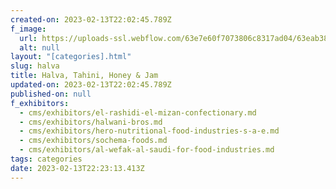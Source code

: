 ```yaml
---
created-on: 2023-02-13T22:02:45.789Z
f_image:
  url: https://uploads-ssl.webflow.com/63e7e60f7073806c8317ad04/63eab38558db84cf71125785_MjBiZg.png
  alt: null
layout: "[categories].html"
slug: halva
title: Halva, Tahini, Honey & Jam
updated-on: 2023-02-13T22:02:45.789Z
published-on: null
f_exhibitors:
  - cms/exhibitors/el-rashidi-el-mizan-confectionary.md
  - cms/exhibitors/halwani-bros.md
  - cms/exhibitors/hero-nutritional-food-industries-s-a-e.md
  - cms/exhibitors/sochema-foods.md
  - cms/exhibitors/al-wefak-al-saudi-for-food-industries.md
tags: categories
date: 2023-02-13T22:23:13.413Z
---
```

